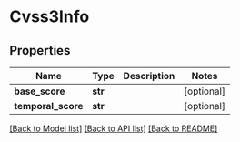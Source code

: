 # Cvss3Info

## Properties
Name | Type | Description | Notes
------------ | ------------- | ------------- | -------------
**base_score** | **str** |  | [optional] 
**temporal_score** | **str** |  | [optional] 

[[Back to Model list]](../README.md#documentation-for-models) [[Back to API list]](../README.md#documentation-for-api-endpoints) [[Back to README]](../README.md)

